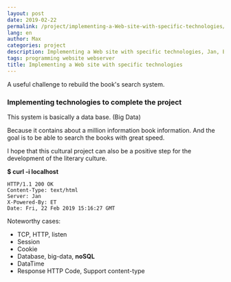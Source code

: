 ```yaml
---
layout: post
date: 2019-02-22
permalink: /project/implementing-a-Web-site-with-specific-technologies/en/
lang: en
author: Max
categories: project
description: Implementing a Web site with specific technologies, Jan, ET Programming Language
tags: programming website webserver
title: Implementing a Web site with specific technologies
---
```


A useful challenge to rebuild the book's search system.

### Implementing technologies to complete the project

This system is basically a data base. (Big Data)

Because it contains about a million information book information.
And the goal is to be able to search the books with great speed.



I hope that this cultural project can also be a positive step for the development of the literary culture.


**$ curl -i localhost**
```
HTTP/1.1 200 OK
Content-Type: text/html
Server: Jan
X-Powered-By: ET
Date: Fri, 22 Feb 2019 15:16:27 GMT
```

Noteworthy cases:

  - TCP, HTTP, listen
  - Session
  - Cookie
  - Database, big-data, **noSQL**
  - DataTime
  - Response HTTP Code, Support content-type
  
